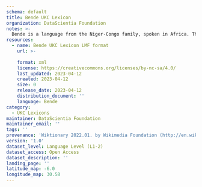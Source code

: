 ```yaml
---
schema: default
title: Bende UKC Lexicon
organization: DataScientia Foundation
notes: >-
  Bende is a language from the Niger-Congo family, spoken in Africa. The UKC Lexicon of Bende is represented as a lexico-semantic network. It consists of words, word senses, synsets, as well as sense-level and synset-level relationships.
resources:
  - name: Bende UKC Lexicon LMF format
    url: >-
      
    format: xml
    license: https://creativecommons.org/licenses/by-nc-sa/4.0/
    last_updated: 2023-04-12
    created: 2023-04-12
    size: 0
    release_date: 2023-04-12
    distribution_document: ''
    language: Bende
category:
  - UKC Lexicons
maintainer: DataScientia Foundation
maintainer_email: ''
tags: ''
provenance: 'Wiktionary 2022.01. by Wikimedia Foundation (http://en.wiktionary.org); Princeton WordNet 2.1 by Princeton University (https://wordnet.princeton.edu)'
version: '1.0'
dataset_level: Language Level (L1-2)
dataset_access: Open Access
dataset_description: ''
landing_page: ''
latitude_map: -6.0
longitude_map: 30.58
---
```

